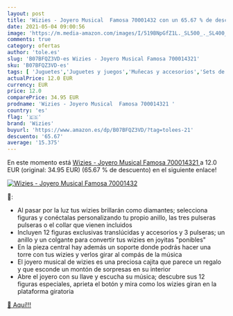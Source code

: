 ```yaml
---
layout: post
title: 'Wizies - Joyero Musical  Famosa 70001432 con un 65.67 % de descuento'
date: 2021-05-04 09:00:56
image: 'https://m.media-amazon.com/images/I/519BNpGfZ1L._SL500_._SL400_.jpg'
comments: true
category: ofertas
author: 'tole.es'
slug: 'B07BFQZ3VD-es Wizies - Joyero Musical Famosa 700014321'
sku: 'B07BFQZ3VD-es'
tags: [ 'Juguetes','Juguetes y juegos','Muñecas y accesorios','Sets de accesorios','famosa','wizies', ]
actualPrice: 12.0 EUR
currency: EUR
price: 12.0
comparePrice: 34.95 EUR
prodname: 'Wizies - Joyero Musical  Famosa 700014321 '
country: 'es'
flag: '🇪🇸'
brand: 'Wizies'
buyurl: 'https://www.amazon.es/dp/B07BFQZ3VD/?tag=tolees-21'
descuento: '65.67'
average: '15.375'
---
```


En este momento está [Wizies - Joyero Musical  Famosa 700014321 ](https://www.amazon.es/dp/B07BFQZ3VD/?tag=tolees-21) a 12.0 EUR (original: 34.95 EUR) (65.67 %  de descuento) en el siguiente enlace!

[![Wizies - Joyero Musical  Famosa 70001432](https://m.media-amazon.com/images/I/519BNpGfZ1L._SL500_._SL400_.jpg)](https://www.amazon.es/dp/B07BFQZ3VD/?tag=tolees-21)

🔎:

- Al pasar por la luz tus wizies brillarán como diamantes; selecciona figuras y conéctalas personalizando tu propio anillo, las tres pulseras pulseras o el collar que vienen incluidos
- Incluyen 12 figuras exclusivas translúcidas y accesorios y 3 pulseras; un anillo y un colgante para convertir tus wizies en joyitas "ponibles"
- En la pieza central hay además un soporte donde podrás hacer una torre con tus wizies y verlos girar al compás de la música
- El joyero musical de wizies es una preciosa cajita que parece un regalo y que esconde un montón de sorpresas en su interior
- Abre el joyero con su llave y escucha su música; descubre sus 12 figuras especiales, aprieta el botón y mira como los wizies giran en la plataforma giratoria

[🛒 Aquí!!!](https://www.amazon.es/dp/B07BFQZ3VD/?tag=tolees-21)
